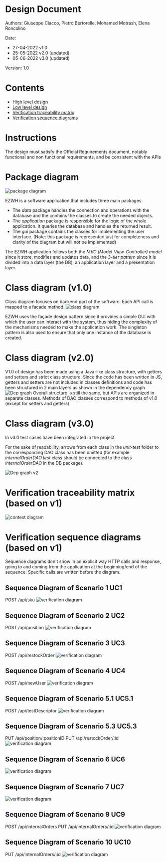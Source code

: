 # Design Document 


Authors: Giuseppe Ciacco, Pietro Bertorelle, Mohamed Motrash, Elena Roncolino

Date: 
- 27-04-2022 v1.0
- 25-05-2022 v2.0 (updated)
- 05-06-2022 v3.0 (updated)

Version: 1.0


# Contents

- [High level design](#package-diagram)
- [Low level design](#class-diagram)
- [Verification traceability matrix](#verification-traceability-matrix)
- [Verification sequence diagrams](#verification-sequence-diagrams)

# Instructions

The design must satisfy the Official Requirements document, notably functional and non functional requirements, and be consistent with the APIs

# Package diagram

![package diagram](img/PackageDiagram.png "Package diagram")  

EZWH is a software application that includes three main packages:

- The *data* package handles the connection and operations with the database and the contains the classes to create the needed objects.
- The *application* package is responsible for the logic of the whole application. It queries the database and handles the returned result.
- The *gui* package contains the classes for implementing the user interface. (Note: this package is represented just for completeness and clarity of the diagram but will not be implemented)

The EZWH application follows both the *MVC (Model-View-Controller) model* since it store, modifies and updates data, and the *3-tier pattern* since it is divided into a data layer (the DB), an application layer and a presentation layer.




# Class diagram (v1.0)
Class diagram focuses on backend part of the software. Each API call is mapped to a facade method.
![class diagram](img/ezWH_CLASS_DESIGN.svg "Class Diagram")  

EZWH uses the façade design pattern since it provides a simple GUI with which the user can interact with the system, thus hiding the complexity of the mechanisms needed to make the application work. The singleton pattern is also used to ensure that only one instance of the database is created.

# Class diagram (v2.0)
V1.0 of design has been made using a Java-like class structure, with getters and setters and strict class structure.
Since the code has been written in JS, getters and setters are not included in classes definitions and code has been structured in 2 main layers as shown in the dependency graph
![Dep graph](img/ezWH_DEPENDENCY_GRAPH.svg "Dep graph") 
Overall structure is still the same, but APIs are organized in separate classes. Methods of DAO classes correspond to methods of v1.0 (except for setters and getters)

# Class diagram (v3.0)
In v3.0 test cases have been integrated in the project.

For the sake of readability, arrows from each class in the *unit-test* folder to the corresponding DAO class has been omitted (for example *internalOrderDAO.test* class should be connected to the class *internalOrderDAO* in the DB package).

![Dep graph v2](img/ezWH_DEPENDENCY_GRAPH_v3.svg "Dep graph v2")


# Verification traceability matrix (based on v1)

![context diagram](img/ezWH_TRAC_MAT.svg "Context Diagram") 



# Verification sequence diagrams (based on v1)
Sequence diagrams don't show in an explicit way HTTP calls and response, going to and coming from the application at the beginning/end of the sequence. Specific calls are written before the diagram. 
## Sequence Diagram of Scenario 1 UC1 
POST /api/sku
![verification diagram](img/SequenceDiagramUC1.svg "Verification Diagram") 

## Sequence Diagram of Scenario 2 UC2 
POST /api/position
![verification diagram](img/SequenceDiagramUC2.svg "Verification Diagram") 

## Sequence Diagram of Scenario 3 UC3 
POST /api/restockOrder
![verification diagram](img/SequenceDiagramUC3.svg "Verification Diagram") 

## Sequence Diagram of Scenario 4 UC4 
POST /api/newUser
![verification diagram](img/SequenceDiagramUC4.svg "Verification Diagram") 

## Sequence Diagram of Scenario 5.1 UC5.1
POST /api/testDescriptor
![verification diagram](img/SequenceDiagramUC5.1.svg "Verification Diagram") 

## Sequence Diagram of Scenario 5.3 UC5.3 
PUT /api/position/:positionID
PUT /api/restockOrder/:id
![verification diagram](img/SequenceDiagramUC5.3.svg "Verification Diagram") 

## Sequence Diagram of Scenario 6 UC6 
![verification diagram](img/SequenceDiagramUC6.svg "Verification Diagram") 

## Sequence Diagram of Scenario 7 UC7 
![verification diagram](img/SequenceDiagramUC7.svg "Verification Diagram") 

## Sequence Diagram of Scenario 9 UC9 
POST /api/internalOrders
PUT  /api/internalOrders/:id
![verification diagram](img/SequenceDiagramUC9.svg "Verification Diagram")  

## Sequence Diagram of Scenario 10 UC10 
PUT  /api/internalOrders/:id
![verification diagram](img/SequenceDiagramUC10.svg "Verification Diagram") 
